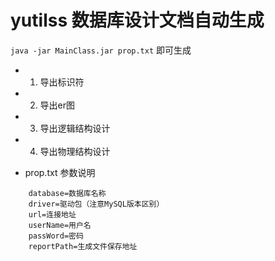 # yutilss 数据库设计文档自动生成

`java -jar MainClass.jar prop.txt`  即可生成
- 1. 导出标识符
- 2. 导出er图
- 3. 导出逻辑结构设计
- 4. 导出物理结构设计

- prop.txt 参数说明

```
    database=数据库名称
    driver=驱动包（注意MySQL版本区别）
    url=连接地址
    userName=用户名
    passWord=密码
    reportPath=生成文件保存地址
```

